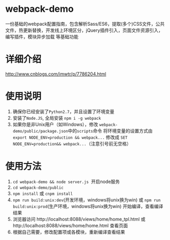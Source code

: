 # webpack-demo
一份基础的webpack配置指南，包含解析Sass/ES6，提取(多个)CSS文件，公共文件，热更新替换，开发线上环境区分，jQuery插件引入，页面文件资源引入，编写插件，模块异步加载 等基础功能

# 详细介绍
http://www.cnblogs.com/imwtr/p/7786204.html


# 使用说明
1. 确保你已经安装了`Python2.7`，并且设置了环境变量
2. 安装了`Node.JS`, 全局安装 `npm i -g webpack`
2. 如果你是非Unix用户（如Windows），修改 `webpack-demo/public/package.json`中的`scripts`命令
将环境变量的设置方式由 `export NODE_ENV=production && webpack...` 修改成 `SET NODE_ENV=production&& webpack...`（注意引号前无空格）


# 使用方法
1. `cd webpack-demo && node server.js`  开启node服务
2. `cd webpack-demo/public`
3. `npm install` 或 `cnpm install`
4. `npm run build:unix:dev`(开发环境，windows将unix换为win) 或 `npm run build:unix:prod`(生产环境，windows将unix换为win) 开始编译，查看编译结果
5. 浏览器访问 http://localhost:8088/views/home/home_tpl.html 或 http://localhost:8088/views/home/home.html 查看页面
6. 根据自己需要，修改配置项或各模块，重新编译查看结果 
   
 

